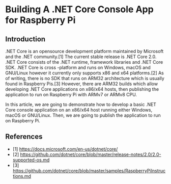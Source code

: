 # Building A .NET Core Console App for Raspberry Pi

## Introduction

.NET Core is an opensource development platform maintained by Microsoft and the .NET community.[1] The current stable release is .NET Core 2.0. .NET Core consists of the .NET runtime, framework libraries and .NET Core SDK. .NET Core is cross -platform and runs on Windows, macOS and GNU/Linux however it currently only supports x86 and x64 platforms.[2] As of writing, there is no SDK that runs on ARM32 architecture which is usually found in Raspberry Pis.[3] 
However, there are ARM32 builds which allow developing .NET Core applications on x86/x64 hosts, then publishing the application to run on Raspberry Pi with ARMv7 or ARMv8 CPU. 

In this article, we are going to demonstrate how to develop a basic .NET Core console application on an x86/x64 host running 
either Windows, macOS or GNU/Linux. Then, we are going to publish the application to run on Raspberry Pi.
## References

- [1] https://docs.microsoft.com/en-us/dotnet/core/
- [2] https://github.com/dotnet/core/blob/master/release-notes/2.0/2.0-supported-os.md
- [3] https://github.com/dotnet/core/blob/master/samples/RaspberryPiInstructions.md